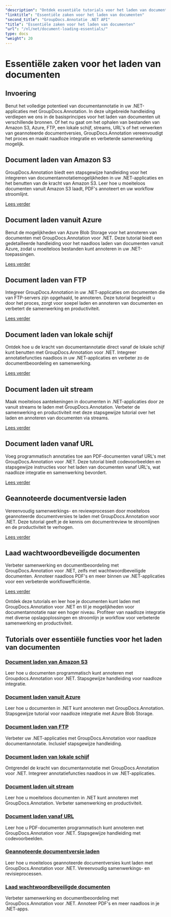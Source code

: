 ```yaml
---
"description": "Ontdek essentiële tutorials voor het laden van documenten met GroupDocs.Annotation .NET. Naadloze integratie met Amazon S3, Azure, FTP, lokale schijf, streams en meer."
"linktitle": "Essentiële zaken voor het laden van documenten"
"second_title": "GroupDocs.Annotatie .NET API"
"title": "Essentiële zaken voor het laden van documenten"
"url": "/nl/net/document-loading-essentials/"
type: docs
"weight": 20
---
```


# Essentiële zaken voor het laden van documenten

## Invoering

Benut het volledige potentieel van documentannotatie in uw .NET-applicaties met GroupDocs.Annotation. In deze uitgebreide handleiding verdiepen we ons in de basisprincipes voor het laden van documenten uit verschillende bronnen. Of het nu gaat om het ophalen van bestanden van Amazon S3, Azure, FTP, een lokale schijf, streams, URL's of het verwerken van geannoteerde documentversies, GroupDocs.Annotation vereenvoudigt het proces en maakt naadloze integratie en verbeterde samenwerking mogelijk.

## Document laden van Amazon S3
GroupDocs.Annotation biedt een stapsgewijze handleiding voor het integreren van documentannotatiemogelijkheden in uw .NET-applicaties en het benutten van de kracht van Amazon S3. Leer hoe u moeiteloos documenten vanuit Amazon S3 laadt, PDF's annoteert en uw workflow stroomlijnt.

[Lees verder](./load-document-from-amazon-s3/)

## Document laden vanuit Azure
Benut de mogelijkheden van Azure Blob Storage voor het annoteren van documenten met GroupDocs.Annotation voor .NET. Deze tutorial biedt een gedetailleerde handleiding voor het naadloos laden van documenten vanuit Azure, zodat u moeiteloos bestanden kunt annoteren in uw .NET-toepassingen.

[Lees verder](./load-document-from-azure/)

## Document laden van FTP
Integreer GroupDocs.Annotation in uw .NET-applicaties om documenten die van FTP-servers zijn opgehaald, te annoteren. Deze tutorial begeleidt u door het proces, zorgt voor soepel laden en annoteren van documenten en verbetert de samenwerking en productiviteit.

[Lees verder](./load-document-from-ftp/)

## Document laden van lokale schijf
Ontdek hoe u de kracht van documentannotatie direct vanaf de lokale schijf kunt benutten met GroupDocs.Annotation voor .NET. Integreer annotatiefuncties naadloos in uw .NET-applicaties en verbeter zo de documentbeoordeling en samenwerking.

[Lees verder](./load-document-from-local-disk/)

## Document laden uit stream
Maak moeiteloos aantekeningen in documenten in .NET-applicaties door ze vanuit streams te laden met GroupDocs.Annotation. Verbeter de samenwerking en productiviteit met deze stapsgewijze tutorial over het laden en annoteren van documenten via streams.

[Lees verder](./load-document-from-stream/)

## Document laden vanaf URL
Voeg programmatisch annotaties toe aan PDF-documenten vanaf URL's met GroupDocs.Annotation voor .NET. Deze tutorial biedt codevoorbeelden en stapsgewijze instructies voor het laden van documenten vanaf URL's, wat naadloze integratie en samenwerking bevordert.

[Lees verder](./load-document-from-url/)

## Geannoteerde documentversie laden
Vereenvoudig samenwerkings- en reviewprocessen door moeiteloos geannoteerde documentversies te laden met GroupDocs.Annotation voor .NET. Deze tutorial geeft je de kennis om documentreview te stroomlijnen en de productiviteit te verhogen.

[Lees verder](./loading-annotated-document-version/)

## Laad wachtwoordbeveiligde documenten
Verbeter samenwerking en documentbeoordeling met GroupDocs.Annotation voor .NET, zelfs met wachtwoordbeveiligde documenten. Annoteer naadloos PDF's en meer binnen uw .NET-applicaties voor een verbeterde workflowefficiëntie.

[Lees verder](./load-password-protected-documents/)

Ontdek deze tutorials en leer hoe je documenten kunt laden met GroupDocs.Annotation voor .NET en til je mogelijkheden voor documentannotatie naar een hoger niveau. Profiteer van naadloze integratie met diverse opslagoplossingen en stroomlijn je workflow voor verbeterde samenwerking en productiviteit.
## Tutorials over essentiële functies voor het laden van documenten
### [Document laden van Amazon S3](./load-document-from-amazon-s3/)
Leer hoe u documenten programmatisch kunt annoteren met Groupdocs.Annotation voor .NET. Stapsgewijze handleiding voor naadloze integratie.
### [Document laden vanuit Azure](./load-document-from-azure/)
Leer hoe u documenten in .NET kunt annoteren met GroupDocs.Annotation. Stapsgewijze tutorial voor naadloze integratie met Azure Blob Storage.
### [Document laden van FTP](./load-document-from-ftp/)
Verbeter uw .NET-applicaties met GroupDocs.Annotation voor naadloze documentannotatie. Inclusief stapsgewijze handleiding.
### [Document laden van lokale schijf](./load-document-from-local-disk/)
Ontgrendel de kracht van documentannotatie met GroupDocs.Annotation voor .NET. Integreer annotatiefuncties naadloos in uw .NET-applicaties.
### [Document laden uit stream](./load-document-from-stream/)
Leer hoe u moeiteloos documenten in .NET kunt annoteren met GroupDocs.Annotation. Verbeter samenwerking en productiviteit.
### [Document laden vanaf URL](./load-document-from-url/)
Leer hoe u PDF-documenten programmatisch kunt annoteren met GroupDocs.Annotation voor .NET. Stapsgewijze handleiding met codevoorbeelden.
### [Geannoteerde documentversie laden](./loading-annotated-document-version/)
Leer hoe u moeiteloos geannoteerde documentversies kunt laden met GroupDocs.Annotation voor .NET. Vereenvoudig samenwerkings- en revisieprocessen.
### [Laad wachtwoordbeveiligde documenten](./load-password-protected-documents/)
Verbeter samenwerking en documentbeoordeling met GroupDocs.Annotation voor .NET. Annoteer PDF's en meer naadloos in je .NET-apps.